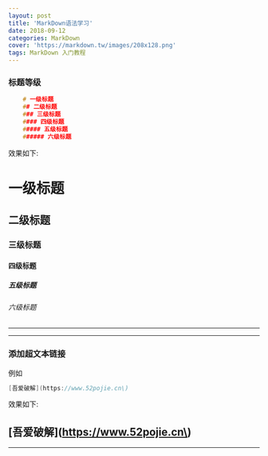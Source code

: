 ```yaml
---
layout: post
title: 'MarkDown语法学习'
date: 2018-09-12
categories: MarkDown
cover: 'https://markdown.tw/images/208x128.png'
tags: MarkDown 入门教程
---
```


### 标题等级
```C
	# 一级标题
	## 二级标题
	### 三级标题
	#### 四级标题
	##### 五级标题
	###### 六级标题
```
效果如下:
# 一级标题
## 二级标题
### 三级标题
#### 四级标题
##### 五级标题
###### 六级标题
--------------------- 
--------------------- 
### 添加超文本链接
例如  
```C
[吾爱破解](https://www.52pojie.cn\)
```
效果如下:

[吾爱破解](https://www.52pojie.cn\)
--------------------- 
--------------------- 